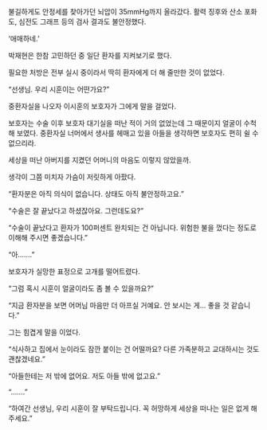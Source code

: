 불길하게도 안정세를 찾아가던 뇌압이 35mmHg까지 올라갔다. 활력 징후와 산소 포화도, 심전도 그래프 등의 검사 결과도 불안정했다.

‘애매하네.’

박재현은 한참 고민하던 중 일단 환자를 지켜보기로 했다.

필요한 처방은 전부 실시 중이라서 딱히 환자에게 더 해 줄만한 것이 없었다.

“선생님. 우리 시훈이는 어떤가요?”

중환자실을 나오자 이시훈의 보호자가 그에게 말을 걸었다.

보호자는 수술 이후 보호자 대기실을 떠난 적이 거의 없었는데 그 때문이지 얼굴이 수척해 보였다. 중환자실 너머에서 생사를 헤매고 있을 아들을 생각하면 보호자도 편히 쉴 수 없으리라.

세상을 떠난 아버지를 지켰던 어머니의 마음도 이렇지 않았을까.

생각이 그쯤 미치자 가슴이 저릿하게 아팠다.

“환자분은 아직 의식이 없습니다. 상태도 아직 불안정하고요.”

“수술은 잘 끝났다고 하셨잖아요. 그런데도요?”

“수술이 끝났다고 환자가 100퍼센트 완치되는 건 아닙니다. 위험한 불을 껐다는 정도로 이해해 주시면 좋겠습니다.”

“아…….”

보호자가 실망한 표정으로 고개를 떨어트렸다.

“그럼 혹시 시훈이 얼굴이라도 좀 볼 수 있을까요?”

“지금 환자분을 보면 어머님 마음만 더 아프실 거예요. 안 보시는 게… 좋을 것 같습니다.”

그는 힘겹게 말을 이었다.

“식사하고 집에서 눈이라도 잠깐 붙이는 건 어떨까요? 다른 가족분하고 교대하시는 것도 괜찮겠네요.”

“아들한테는 저 밖에 없어요. 저도 아들 밖에 없고요.”

“…….”

“하여간 선생님, 우리 시훈이 잘 부탁드립니다. 꼭 허망하게 세상을 떠나는 일은 없게 해 주세요.”